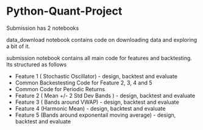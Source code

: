 # Python-Quant-Project
Submission has 2 notebooks

data_download notebook contains code on downloading data and exploring a bit of it.

submission notebook contains all main code for features and backtesting. Its structured as follows

- Feature 1 ( Stochastic Oscillator) - design, backtest and evaluate 
- Common Backestesting Code for Feature 2, 3, 4 and 5
- Common Code for Periodic Returns
- Feature 2 ( Mean +/- 2 Std Dev Bands )  - design, backtest and evaluate
- Feature 3 ( Bands around VWAP) - design, backtest and evaluate
- Feature 4 (Harmonic Mean) - design, backtest and evaluate
- Feature 5 (Bands around exponentail moving average) - design, backtest and evaluate
